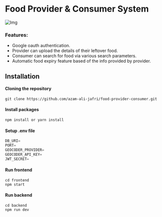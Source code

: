 # Food Provider & Consumer System

![Img](https://res.cloudinary.com/dg18lu61g/image/upload/v1697528755/projects%20thumbnails/Screenshot_2023-10-17_at_13-14-39_Save_food_z6tbin.png)

### Features:

- Google oauth authentication.
- Provider can upload the details of their leftover food.
- Consumer can search for food via various search parameters.
- Automatic food expiry feature based of the info provided by provider.

## Installation

#### Cloning the repository

```shell
git clone https://github.com/azam-ali-jafri/food-provider-consumer.git
```

#### Install packages

```shell
npm install or yarn install
```

#### Setup .env file

```js
DB_URI=
PORT=
GEOCODER_PROVIDER=
GEOCODER_API_KEY=
JWT_SECRET=

```

#### Run frontend

```shell
cd frontend
npm start
```

#### Run backend

```shell
cd backend
npm run dev
```
